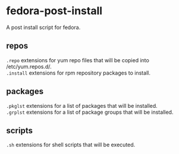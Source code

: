 # fedora-post-install
A post install script for fedora.  

## repos

```.repo``` extensions for yum repo files that will be copied into /etc/yum.repos.d/.  
```.install``` extensions for rpm repository packages to install.  

## packages

```.pkglst``` extensions for a list of packages that will be installed.  
```.grplst``` extensions for a list of package groups that will be installed.  

## scripts

```.sh``` extensions for shell scripts that will be executed.  
